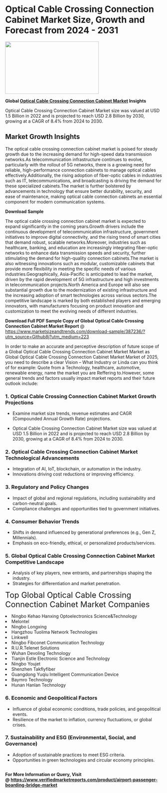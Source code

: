<H1>Optical Cable Crossing Connection Cabinet Market Size, Growth and Forecast from 2024 - 2031</H1><img class="aligncenter size-medium wp-image-584254" src="https://thirdeyenews.in/wp-content/uploads/2024/09/Global-Market-Research-300x168.jpeg" alt="" width="300" height="168" /><p><strong>Global&nbsp;<a href="https://www.marketsizeandtrends.com/download-sample/387236/?utm_source=Github8j?utm_medium=223">Optical Cable Crossing Connection Cabinet Market</a> Insights</strong></p><p>Optical Cable Crossing Connection Cabinet Market size was valued at USD 1.5 Billion in 2022 and is projected to reach USD 2.8 Billion by 2030, growing at a CAGR of 8.4% from 2024 to 2030.</p><p><h2>Market Growth Insights</h2> <p>The optical cable crossing connection cabinet market is poised for steady growth due to the increasing demand for high-speed data transmission networks.As telecommunication infrastructure continues to evolve, particularly with the rollout of 5G networks, there is a growing need for reliable, high-performance connection cabinets to manage optical cables effectively.Additionally, the rising adoption of fiber-optic cables in industries such as IT, telecommunications, and broadcasting is driving the demand for these specialized cabinets.The market is further bolstered by advancements in technology that ensure better durability, security, and ease of maintenance, making optical cable connection cabinets an essential component for modern communication systems.</p> <p><strong>Download Sample</strong></p> <p>The optical cable crossing connection cabinet market is expected to expand significantly in the coming years.Growth drivers include the continuous development of telecommunication infrastructure, government initiatives to improve digital connectivity, and the rising trend of smart cities that demand robust, scalable networks.Moreover, industries such as healthcare, banking, and education are increasingly integrating fiber-optic networks to enhance data transmission speeds and security, further stimulating the demand for high-quality connection cabinets.The market is also witnessing innovations such as modular, customizable cabinets that provide more flexibility in meeting the specific needs of various industries.Geographically, Asia-Pacific is anticipated to lead the market, driven by the rapid development of 5G infrastructure and high investments in telecommunication projects.North America and Europe will also see substantial growth due to the modernization of existing infrastructure and the increasing adoption of smart technologies across various sectors.The competitive landscape is marked by both established players and emerging innovators, with manufacturers focusing on product innovation and customization to meet the evolving needs of different industries.</p> <p><span class=""><strong>Download Full PDF Sample Copy of Global Optical Cable Crossing Connection Cabinet Market Report</strong> @ <a href="https://www.marketsizeandtrends.com/download-sample/387236/?utm_source=Github8j?utm_medium=223" target="_blank">https://www.marketsizeandtrends.com/download-sample/387236/?utm_source=Github8j?utm_medium=223</a></span></p><p>In order to make an accurate and perceptive description of future scope of a Global&nbsp;Optical Cable Crossing Connection Cabinet Market Market as Global&nbsp;Optical Cable Crossing Connection Cabinet Market Market of 2025, you need to describe a clear Vision &ndash; What Industry or Linda can you think of for example: Quote from a Technology, healthcare, automotive, renewable energy, name the market you are Reffering to.However, some general trends and factors usually impact market reports and their future outlook include:</p><h3>1.&nbsp;<strong>Optical Cable Crossing Connection Cabinet Market Growth Projections</strong></h3><ul><li>Examine market size trends, revenue estimates and CAGR (Compounded Annual Growth Rate) projections.</li><li><p>Optical Cable Crossing Connection Cabinet Market size was valued at USD 1.5 Billion in 2022 and is projected to reach USD 2.8 Billion by 2030, growing at a CAGR of 8.4% from 2024 to 2030.</p></li></ul><h3>2.&nbsp;<strong>Optical Cable Crossing Connection Cabinet Market Technological Advancements</strong></h3><ul><li>Integration of AI, IoT, blockchain, or automation in the industry.</li><li>Innovations driving cost reductions or improving efficiency.</li></ul><h3>3.&nbsp;<strong>Regulatory and Policy Changes</strong></h3><ul><li>Impact of global and regional regulations, including sustainability and carbon-neutral goals.</li><li>Compliance challenges and opportunities tied to government initiatives.</li></ul><h3>4.&nbsp;<strong>Consumer Behavior Trends</strong></h3><ul><li>Shifts in demand influenced by generational preferences (e.g., Gen Z, Millennials).</li><li>Emphasis on eco-friendly, ethical, or personalized products/services.</li></ul><h3>5.&nbsp;<strong>Global Optical Cable Crossing Connection Cabinet Market Competitive Landscape</strong></h3><ul><li>Analysis of key players, new entrants, and partnerships shaping the industry.</li><li>Strategies for differentiation and market penetration.</li></ul><p data-pm-slice="1 1 []"><span style="color: inherit; font-family: inherit; font-size: 25px;">Top Global Optical Cable Crossing Connection Cabinet Market Companies</span></p><div class="" data-test-id=""><p><li>Ningbo Kehao Hanxing Optoelectronics Science&Technology</li><li> Melontel</li><li> Ningbo Longxing</li><li> Hangzhou Tuolima Network Technologies</li><li> Linkwell</li><li> Ningbo Fibconet Communication Technology</li><li> R.U.R.Telenet Solutions</li><li> Wuhan Devoling Technology</li><li> Tianjin Estle Electronic Science and Technology</li><li> Ningbo Youjet</li><li> Shenzhen Takflyfiber</li><li> Guangdong Yuqiu Intelligent Communication Device</li><li> Baymro Technology</li><li> Hunan Hanlan Technology</li></p></div><h3>6.&nbsp;<strong>Economic and Geopolitical Factors</strong></h3><ul><li>Influence of global economic conditions, trade policies, and geopolitical events.</li><li>Resilience of the market to inflation, currency fluctuations, or global crises.</li></ul><h3>7.&nbsp;<strong>Sustainability and ESG (Environmental, Social, and Governance)</strong></h3><ul><li>Adoption of sustainable practices to meet ESG criteria.</li><li>Opportunities in green technologies and circular economy principles.</li></ul><h2><strong style="font-size: 14px;">For More Information or Query, Visit @&nbsp;</strong><a style="background-color: #ffffff; font-size: 14px;" href="https://www.marketsizeandtrends.com/report/optical-cable-crossing-connection-cabinet-market/" target="_blank">https://www.verifiedmarketreports.com/product/airport-passenger-boarding-bridge-market</a></h2>